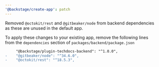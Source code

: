 ```yaml
---
'@backstage/create-app': patch
---
```


Removed `@octokit/rest` and `@gitbeaker/node` from backend dependencies as these are unused in the default app.

To apply these changes to your existing app, remove the following lines from the `dependencies` section of `packages/backend/package.json`

```diff
     "@backstage/plugin-techdocs-backend": "^1.0.0",
-    "@gitbeaker/node": "^34.6.0",
-    "@octokit/rest": "^18.5.3",
```
